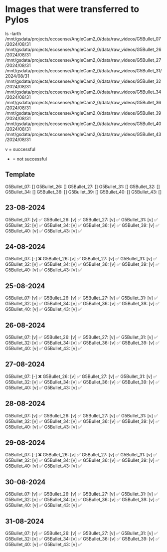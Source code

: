 # Images that were transferred to Pylos

ls -larth /mnt/gsdata/projects/ecosense/AngleCam2_0/data/raw_videos/G5Bullet_07/2024/08/31 \
/mnt/gsdata/projects/ecosense/AngleCam2_0/data/raw_videos/G5Bullet_26/2024/08/31 \
/mnt/gsdata/projects/ecosense/AngleCam2_0/data/raw_videos/G5Bullet_27/2024/08/31 \
/mnt/gsdata/projects/ecosense/AngleCam2_0/data/raw_videos/G5Bullet_31/2024/08/31 \
/mnt/gsdata/projects/ecosense/AngleCam2_0/data/raw_videos/G5Bullet_32/2024/08/31 \
/mnt/gsdata/projects/ecosense/AngleCam2_0/data/raw_videos/G5Bullet_34/2024/08/31 \
/mnt/gsdata/projects/ecosense/AngleCam2_0/data/raw_videos/G5Bullet_36/2024/08/31 \
/mnt/gsdata/projects/ecosense/AngleCam2_0/data/raw_videos/G5Bullet_39/2024/08/31 \
/mnt/gsdata/projects/ecosense/AngleCam2_0/data/raw_videos/G5Bullet_40/2024/08/31 \
/mnt/gsdata/projects/ecosense/AngleCam2_0/data/raw_videos/G5Bullet_43/2024/08/31

v = successful
- = not successful

## Template

G5Bullet_07: []
G5Bullet_26: []
G5Bullet_27: []
G5Bullet_31: []
G5Bullet_32: []
G5Bullet_34: []
G5Bullet_36: []
G5Bullet_39: []
G5Bullet_40: []
G5Bullet_43: []

## 23-08-2024

G5Bullet_07: [v] ✅
G5Bullet_26: [v] ✅
G5Bullet_27: [v] ✅
G5Bullet_31: [v] ✅
G5Bullet_32: [v] ✅
G5Bullet_34: [v] ✅
G5Bullet_36: [v] ✅
G5Bullet_39: [v] ✅
G5Bullet_40: [v] ✅
G5Bullet_43: [v] ✅

## 24-08-2024

G5Bullet_07: [-] ❌
G5Bullet_26: [v] ✅
G5Bullet_27: [v] ✅
G5Bullet_31: [v] ✅
G5Bullet_32: [v] ✅
G5Bullet_34: [v] ✅
G5Bullet_36: [v] ✅
G5Bullet_39: [v] ✅
G5Bullet_40: [v] ✅
G5Bullet_43: [v] ✅

## 25-08-2024

G5Bullet_07: [v] ✅
G5Bullet_26: [v] ✅
G5Bullet_27: [v] ✅
G5Bullet_31: [v] ✅
G5Bullet_32: [v] ✅
G5Bullet_34: [v] ✅
G5Bullet_36: [v] ✅
G5Bullet_39: [v] ✅
G5Bullet_40: [v] ✅
G5Bullet_43: [v] ✅

## 26-08-2024

G5Bullet_07: [v] ✅
G5Bullet_26: [v] ✅
G5Bullet_27: [v] ✅
G5Bullet_31: [v] ✅
G5Bullet_32: [v] ✅
G5Bullet_34: [v] ✅
G5Bullet_36: [v] ✅
G5Bullet_39: [v] ✅
G5Bullet_40: [v] ✅
G5Bullet_43: [v] ✅

## 27-08-2024  

G5Bullet_07: [-] ❌
G5Bullet_26: [v] ✅
G5Bullet_27: [v] ✅
G5Bullet_31: [v] ✅
G5Bullet_32: [v] ✅
G5Bullet_34: [v] ✅
G5Bullet_36: [v] ✅
G5Bullet_39: [v] ✅
G5Bullet_40: [v] ✅
G5Bullet_43: [v] ✅

## 28-08-2024

G5Bullet_07: [v] ✅
G5Bullet_26: [v] ✅
G5Bullet_27: [v] ✅
G5Bullet_31: [v] ✅
G5Bullet_32: [v] ✅
G5Bullet_34: [v] ✅
G5Bullet_36: [v] ✅
G5Bullet_39: [v] ✅
G5Bullet_40: [v] ✅
G5Bullet_43: [v] ✅

## 29-08-2024

G5Bullet_07: [-] ❌
G5Bullet_26: [v] ✅
G5Bullet_27: [v] ✅
G5Bullet_31: [v] ✅
G5Bullet_32: [v] ✅
G5Bullet_34: [v] ✅
G5Bullet_36: [v] ✅
G5Bullet_39: [v] ✅
G5Bullet_40: [v] ✅
G5Bullet_43: [v] ✅

## 30-08-2024

G5Bullet_07: [v] ✅
G5Bullet_26: [v] ✅
G5Bullet_27: [v] ✅
G5Bullet_31: [v] ✅
G5Bullet_32: [v] ✅
G5Bullet_34: [v] ✅
G5Bullet_36: [v] ✅
G5Bullet_39: [v] ✅
G5Bullet_40: [v] ✅
G5Bullet_43: [v] ✅

## 31-08-2024

G5Bullet_07: [v] ✅
G5Bullet_26: [v] ✅
G5Bullet_27: [v] ✅
G5Bullet_31: [v] ✅
G5Bullet_32: [v] ✅
G5Bullet_34: [v] ✅
G5Bullet_36: [v] ✅
G5Bullet_39: [v] ✅
G5Bullet_40: [v] ✅
G5Bullet_43: [v] ✅